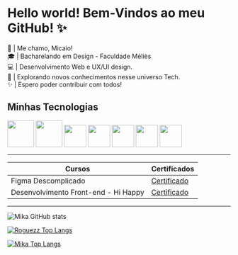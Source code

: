 # Hello world! Bem-Vindos ao meu GitHub! ✨

👀 | Me chamo, Micaio! <br>
🎓 | Bacharelando em Design - Faculdade Méliès <br>
💻 | Desenvolvimento Web e UX/UI design. <br>
🚀 | Explorando novos conhecimentos nesse universo Tech. <br>
✨ | Espero poder contribuir com todos!

## Minhas Tecnologias

<img src="https://cdn.jsdelivr.net/gh/devicons/devicon@latest/icons/html5/html5-original-wordmark.svg"
width="60px">
<img src="https://cdn.jsdelivr.net/gh/devicons/devicon@latest/icons/css3/css3-original-wordmark.svg"
width="60px">
<img src="https://cdn.jsdelivr.net/gh/devicons/devicon@latest/icons/javascript/javascript-original.svg"
width="50px">
<img src="https://cdn.jsdelivr.net/gh/devicons/devicon@latest/icons/git/git-original.svg"
width="50px">
<img src="https://cdn.jsdelivr.net/gh/devicons/devicon@latest/icons/figma/figma-original.svg"
width="50px">
<img src="https://cdn.jsdelivr.net/gh/devicons/devicon@latest/icons/photoshop/photoshop-original.svg"
width="50px">
<img src="https://cdn.jsdelivr.net/gh/devicons/devicon@latest/icons/illustrator/illustrator-plain.svg"
width="50px">

---

| Cursos | Certificados |
| ------ | ------------ |
| Figma Descomplicado | [Certificado](https://acesso.giotonello.com.br/certificates/bZ1AXa)
| Desenvolvimento Front-end - Hi Happy | [Certificado](https://hermes.dio.me/certificates/HBJLO3C0.pdf)

---

![Mika GitHub stats](https://github-readme-stats.vercel.app/api?username=roguezz612&show_icons=true&theme=github_dark)

[![Roguezz Top Langs](https://github-readme-stats.vercel.app/api/top-langs/?username=roguezz612)](https://github.com/anuraghazra/github-readme-stats)

[![Mika Top Langs](https://github-readme-stats.vercel.app/api/top-langs/?username=roguezz612&layout=compact)](https://github.com/anuraghazra/github-readme-stats)